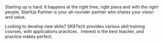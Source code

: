 Starting up is hard. It happens at the right time, right place and with the right people. StartUp Partner is your all-rounder partner who shares your vision and value.

Looking to develop new skills? SK8Tech provides various skill training courses, with applications practices . Interest is the best teacher, and practice makes perfect.

